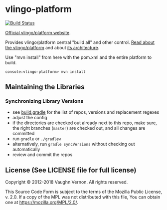 # vlingo-platform

[![Build Status](https://travis-ci.org/vlingo/vlingo-platform.svg?branch=master)](https://travis-ci.org/vlingo/vlingo-platform)

[Official vlingo/platform website](https://vlingo.io/).

Provides vlingo/platform central "build all" and other control. [Read about the vlingo/platform](https://kalele.io/blog-posts/vlingo-platform/) and about [its architecture](https://kalele.io/blog-posts/vlingo-platform-architecture-part1/).

Use "mvn install" from here with the pom.xml and the entire platform to build.

```
console:vlingo-platform> mvn install
```

## Maintaining the Libraries

### Synchronizing Library Versions

- see [build.gradle](build.gradle) for the list of repos, versions and replacement regexes
- adjust the config
- if the directories are checked out already next to this repo, make sure, the right branches (`master`) are checked out, and all changes are committed
- run `gradle` or `./gradlew`
- alternatively, run `gradle syncVersions` without checking out automatically
- review and commit the repos

License (See LICENSE file for full license)
-------------------------------------------
Copyright © 2012-2018 Vaughn Vernon. All rights reserved.

This Source Code Form is subject to the terms of the
Mozilla Public License, v. 2.0. If a copy of the MPL
was not distributed with this file, You can obtain
one at https://mozilla.org/MPL/2.0/.
